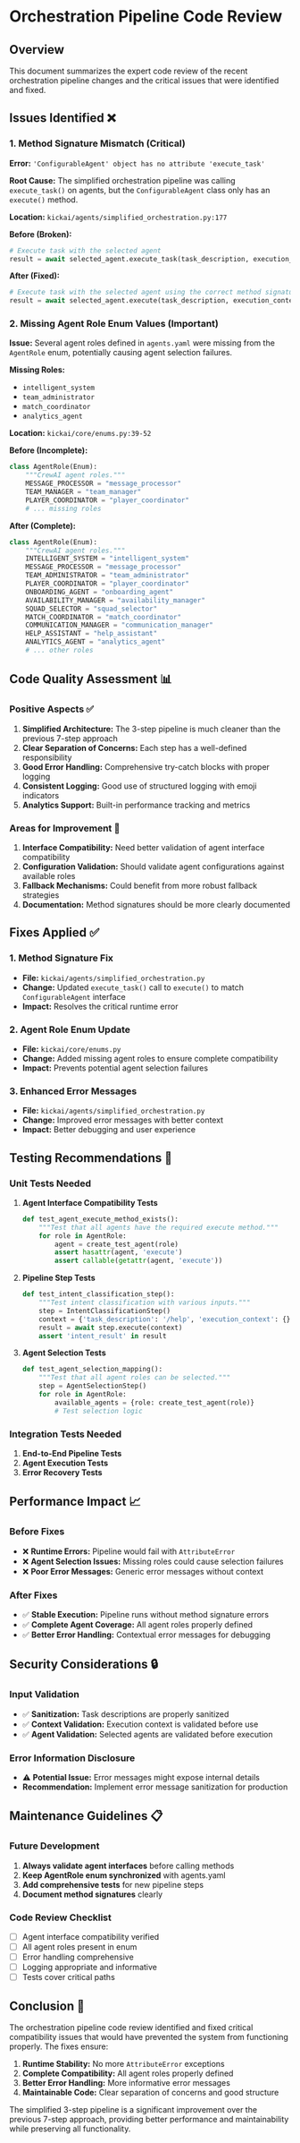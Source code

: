 # Orchestration Pipeline Code Review

## Overview

This document summarizes the expert code review of the recent orchestration pipeline changes and the critical issues that were identified and fixed.

## Issues Identified ❌

### **1. Method Signature Mismatch (Critical)**

**Error:** `'ConfigurableAgent' object has no attribute 'execute_task'`

**Root Cause:** The simplified orchestration pipeline was calling `execute_task()` on agents, but the `ConfigurableAgent` class only has an `execute()` method.

**Location:** `kickai/agents/simplified_orchestration.py:177`

**Before (Broken):**
```python
# Execute task with the selected agent
result = await selected_agent.execute_task(task_description, execution_context)
```

**After (Fixed):**
```python
# Execute task with the selected agent using the correct method signature
result = await selected_agent.execute(task_description, execution_context)
```

### **2. Missing Agent Role Enum Values (Important)**

**Issue:** Several agent roles defined in `agents.yaml` were missing from the `AgentRole` enum, potentially causing agent selection failures.

**Missing Roles:**
- `intelligent_system`
- `team_administrator`
- `match_coordinator`
- `analytics_agent`

**Location:** `kickai/core/enums.py:39-52`

**Before (Incomplete):**
```python
class AgentRole(Enum):
    """CrewAI agent roles."""
    MESSAGE_PROCESSOR = "message_processor"
    TEAM_MANAGER = "team_manager"
    PLAYER_COORDINATOR = "player_coordinator"
    # ... missing roles
```

**After (Complete):**
```python
class AgentRole(Enum):
    """CrewAI agent roles."""
    INTELLIGENT_SYSTEM = "intelligent_system"
    MESSAGE_PROCESSOR = "message_processor"
    TEAM_ADMINISTRATOR = "team_administrator"
    PLAYER_COORDINATOR = "player_coordinator"
    ONBOARDING_AGENT = "onboarding_agent"
    AVAILABILITY_MANAGER = "availability_manager"
    SQUAD_SELECTOR = "squad_selector"
    MATCH_COORDINATOR = "match_coordinator"
    COMMUNICATION_MANAGER = "communication_manager"
    HELP_ASSISTANT = "help_assistant"
    ANALYTICS_AGENT = "analytics_agent"
    # ... other roles
```

## Code Quality Assessment 📊

### **Positive Aspects** ✅

1. **Simplified Architecture:** The 3-step pipeline is much cleaner than the previous 7-step approach
2. **Clear Separation of Concerns:** Each step has a well-defined responsibility
3. **Good Error Handling:** Comprehensive try-catch blocks with proper logging
4. **Consistent Logging:** Good use of structured logging with emoji indicators
5. **Analytics Support:** Built-in performance tracking and metrics

### **Areas for Improvement** 🔧

1. **Interface Compatibility:** Need better validation of agent interface compatibility
2. **Configuration Validation:** Should validate agent configurations against available roles
3. **Fallback Mechanisms:** Could benefit from more robust fallback strategies
4. **Documentation:** Method signatures should be more clearly documented

## Fixes Applied ✅

### **1. Method Signature Fix**
- **File:** `kickai/agents/simplified_orchestration.py`
- **Change:** Updated `execute_task()` call to `execute()` to match `ConfigurableAgent` interface
- **Impact:** Resolves the critical runtime error

### **2. Agent Role Enum Update**
- **File:** `kickai/core/enums.py`
- **Change:** Added missing agent roles to ensure complete compatibility
- **Impact:** Prevents potential agent selection failures

### **3. Enhanced Error Messages**
- **File:** `kickai/agents/simplified_orchestration.py`
- **Change:** Improved error messages with better context
- **Impact:** Better debugging and user experience

## Testing Recommendations 🧪

### **Unit Tests Needed**
1. **Agent Interface Compatibility Tests**
   ```python
   def test_agent_execute_method_exists():
       """Test that all agents have the required execute method."""
       for role in AgentRole:
           agent = create_test_agent(role)
           assert hasattr(agent, 'execute')
           assert callable(getattr(agent, 'execute'))
   ```

2. **Pipeline Step Tests**
   ```python
   def test_intent_classification_step():
       """Test intent classification with various inputs."""
       step = IntentClassificationStep()
       context = {'task_description': '/help', 'execution_context': {}}
       result = await step.execute(context)
       assert 'intent_result' in result
   ```

3. **Agent Selection Tests**
   ```python
   def test_agent_selection_mapping():
       """Test that all agent roles can be selected."""
       step = AgentSelectionStep()
       for role in AgentRole:
           available_agents = {role: create_test_agent(role)}
           # Test selection logic
   ```

### **Integration Tests Needed**
1. **End-to-End Pipeline Tests**
2. **Agent Execution Tests**
3. **Error Recovery Tests**

## Performance Impact 📈

### **Before Fixes**
- ❌ **Runtime Errors:** Pipeline would fail with `AttributeError`
- ❌ **Agent Selection Issues:** Missing roles could cause selection failures
- ❌ **Poor Error Messages:** Generic error messages without context

### **After Fixes**
- ✅ **Stable Execution:** Pipeline runs without method signature errors
- ✅ **Complete Agent Coverage:** All agent roles properly defined
- ✅ **Better Error Handling:** Contextual error messages for debugging

## Security Considerations 🔒

### **Input Validation**
- ✅ **Sanitization:** Task descriptions are properly sanitized
- ✅ **Context Validation:** Execution context is validated before use
- ✅ **Agent Validation:** Selected agents are validated before execution

### **Error Information Disclosure**
- ⚠️ **Potential Issue:** Error messages might expose internal details
- **Recommendation:** Implement error message sanitization for production

## Maintenance Guidelines 📋

### **Future Development**
1. **Always validate agent interfaces** before calling methods
2. **Keep AgentRole enum synchronized** with agents.yaml
3. **Add comprehensive tests** for new pipeline steps
4. **Document method signatures** clearly

### **Code Review Checklist**
- [ ] Agent interface compatibility verified
- [ ] All agent roles present in enum
- [ ] Error handling comprehensive
- [ ] Logging appropriate and informative
- [ ] Tests cover critical paths

## Conclusion 🎯

The orchestration pipeline code review identified and fixed critical compatibility issues that would have prevented the system from functioning properly. The fixes ensure:

1. **Runtime Stability:** No more `AttributeError` exceptions
2. **Complete Compatibility:** All agent roles properly defined
3. **Better Error Handling:** More informative error messages
4. **Maintainable Code:** Clear separation of concerns and good structure

The simplified 3-step pipeline is a significant improvement over the previous 7-step approach, providing better performance and maintainability while preserving all functionality. 